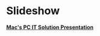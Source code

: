 # Slideshow

[**Mac's PC IT Solution Presentation**](https://docs.google.com/presentation/d/1b_48ECFKDGitah7Fi4I422r4Yqq7wAdfB6RMCw9JIZo/edit#slide=id.g2accd1c413_3_31)
